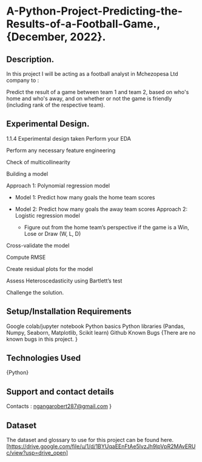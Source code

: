 # A-Python-Project-Predicting-the-Results-of-a-Football-Game., {December, 2022}.



## Description.
In this project I will be acting as a football analyst in Mchezopesa Ltd company to :

Predict the result of a game between team 1 and team 2, based on who's home and who's away, and on whether or not the game is friendly (including rank of the respective team).


## Experimental Design.
1.1.4 Experimental design taken Perform your EDA

Perform any necessary feature engineering

Check of multicollinearity

Building a model

Approach 1: Polynomial regression model

* Model 1: Predict how many goals the home team scores
* Model 2: Predict how many goals the away team scores
Approach 2: Logistic regression model

  - Figure out from the home team’s perspective if the game is a Win, Lose or Draw (W, L, D)

Cross-validate the model

Compute RMSE

Create residual plots for the model

Assess Heteroscedasticity using Bartlett’s test

Challenge the solution.

## Setup/Installation Requirements
Google colab/jupyter notebook
Python basics
Python libraries (Pandas, Numpy, Seaborn, Matplotlib, Scikit learn)
Github
Known Bugs
{There are no known bugs in this project. }

## Technologies Used
{Python}

## Support and contact details


Contacts : ngangarobert287@gmail.com }

## Dataset

The dataset and glossary to use for this project can be found here. [https://drive.google.com/file/u/1/d/1BYUqaEEnFtAe5lvzJh9lpVpR2MAvERUc/view?usp=drive_open] 

 

